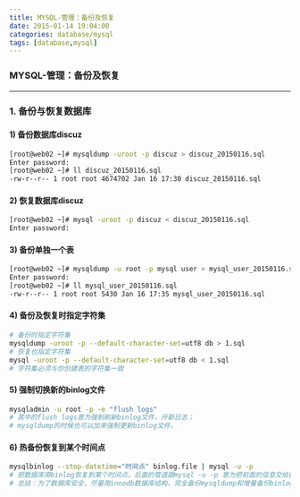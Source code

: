 ```yaml
---
title: MYSQL-管理：备份及恢复
date: 2015-01-14 19:04:00
categories: database/mysql
tags: [database,mysql]
---
```

### MYSQL-管理：备份及恢复

---

### 1. 备份与恢复数据库
#### 1) 备份数据库discuz
``` bash
[root@web02 ~]# mysqldump -uroot -p discuz > discuz_20150116.sql
Enter password:
[root@web02 ~]# ll discuz_20150116.sql
-rw-r--r-- 1 root root 4674702 Jan 16 17:30 discuz_20150116.sql
```

#### 2) 恢复数据库discuz
``` bash
[root@web02 ~]# mysql -uroot -p discuz < discuz_20150116.sql
Enter password:
```

#### 3) 备份单独一个表
``` bash
[root@web02 ~]# mysqldump -u root -p mysql user > mysql_user_20150116.sql
Enter password:
[root@web02 ~]# ll mysql_user_20150116.sql
-rw-r--r-- 1 root root 5430 Jan 16 17:35 mysql_user_20150116.sql
```

#### 4) 备份及恢复时指定字符集
``` bash
# 备份时指定字符集
mysqldump -uroot -p --default-character-set=utf8 db > 1.sql
# 恢复也指定字符集
mysql -uroot -p --default-character-set=utf8 db < 1.sql
# 字符集必须与你创建表的字符集一致
```

#### 5) 强制切换新的binlog文件
``` bash
mysqladmin -u root -p -e "flush logs"
# 其中的flush logs意为强制刷新binlog文件，开新日志；
# mysqldump的时候也可以加来强制更新binlog文件。
```

#### 6) 热备份恢复到某个时间点
``` bash
mysqlbinlog --stop-datetime="时间点" binlog.file | mysql -u -p
# 把数据库用binlog恢复到某个时间点，后面的管道跟mysql -u -p 意为把前面的信息交给数据库执行
# 总结：为了数据库安全，尽量用innodb数据库结构，完全备份mysqldump和增量备份binlog的mysqlbinlog方式备份。
```
